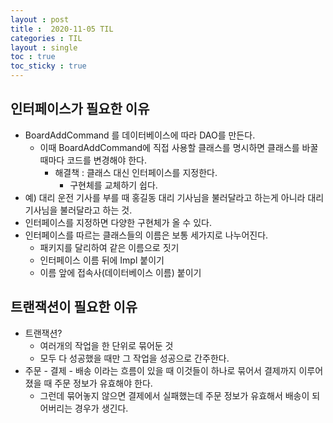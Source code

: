 ```yaml
---
layout : post
title :  2020-11-05 TIL
categories : TIL
layout : single
toc : true 
toc_sticky : true
---
```


## 인터페이스가 필요한 이유
- BoardAddCommand 를 데이터베이스에 따라 DAO를 만든다.
    - 이때 BoardAddCommand에 직접 사용할 클래스를 명시하면 클래스를 바꿀 때마다 코드를 변경해야 한다.
        - 해결책 : 클래스 대신 인터페이스를 지정한다.
            - 구현체를 교체하기 쉽다.
- 예) 대리 운전 기사를 부를 때 홍길동 대리 기사님을 불러달라고 하는게 아니라 대리 기사님을 불러달라고 하는 것.
- 인터페이스를 지정하면 다양한 구현체가 올 수 있다.
- 인터페이스를 따르는 클래스들의 이름은 보통 세가지로 나누어진다.
    - 패키지를 달리하여 같은 이름으로 짓기
    - 인터페이스 이름 뒤에 Impl 붙이기
    - 이름 앞에 접속사(데이터베이스 이름) 붙이기

## 트랜잭션이 필요한 이유
- 트랜잭션?
    - 여러개의 작업을 한 단위로 묶어둔 것
    - 모두 다 성공했을 때만 그 작업을 성공으로 간주한다.
- 주문 - 결제 - 배송 이라는 흐름이 있을 때 이것들이 하나로 묶어서 결제까지 이루어졌을 때 주문 정보가 유효해야 한다.
    - 그런데 묶어놓지 않으면 결제에서 실패했는데 주문 정보가 유효해서 배송이 되어버리는 경우가 생긴다.

